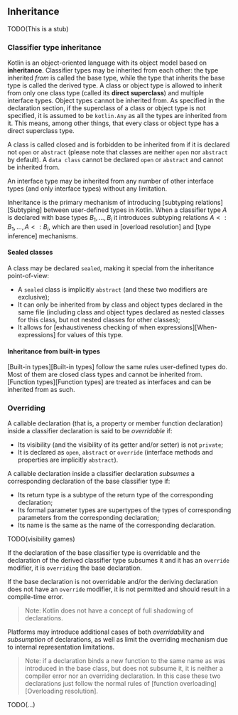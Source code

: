 ## Inheritance

TODO(This is a stub)

### Classifier type inheritance

Kotlin is an object-oriented language with its object model based on **inheritance**.
Classifier types may be inherited from each other: the type inherited *from* is called the base type, while the type that inherits the base type is called the derived type.
A class or object type is allowed to inherit from only one class type (called its **direct superclass**) and multiple interface types.
Object types cannot be inherited from.
As specified in the declaration section, if the superclass of a class or object type is not specified, it is assumed to be `kotlin.Any` as all the types are inherited from it.
This means, among other things, that every class or object type has a direct superclass type.

A class is called closed and is forbidden to be inherited from if it is declared not `open` or `abstract` (please note that classes are neither `open` nor `abstract` by default). 
A `data class` cannot be declared `open` or `abstract` and cannot be inherited from.

An interface type may be inherited from any number of other interface types (and only interface types) without any limitation.

Inheritance is the primary mechanism of introducing [subtyping relations][Subtyping] between user-defined types in Kotlin.
When a classifier type $A$ is declared with base types $B_1, \dots, B_i$ it introduces subtyping relations $A <: B_1, \ldots, A <: B_i$, which are then used in  [overload resolution] and [type inference] mechanisms.

#### Sealed classes

A class may be declared `sealed`, making it special from the inheritance point-of-view:

- A `sealed` class is implicitly `abstract` (and these two modifiers are exclusive);
- It can only be inherited from by class and object types declared in the same file (including class and object types declared as nested classes for this class, but not nested classes for other classes);
- It allows for [exhaustiveness checking of when expressions][When-expressions] for values of this type.

#### Inheritance from built-in types

[Built-in types][Built-in types] follow the same rules user-defined types do.
Most of them are closed class types and cannot be inherited from. 
[Function types][Function types] are treated as interfaces and can be inherited from as such.

### Overriding

A callable declaration (that is, a property or member function declaration) inside a classifier declaration is said to be *overridable* if:

- Its visibility (and the visibility of its getter and/or setter) is not `private`;
- It is declared as `open`, `abstract` or `override` (interface methods and properties are implicitly `abstract`).

A callable declaration inside a classifier declaration *subsumes* a corresponding declaration of the base classifier type if:

- Its return type is a subtype of the return type of the corresponding declaration;
- Its formal parameter types are supertypes of the types of corresponding parameters from the corresponding declaration;
- Its name is the same as the name of the corresponding declaration.

TODO(visibility games)

If the declaration of the base classifier type is overridable and the declaration of the derived classifier type subsumes it and it has an `override` modifier, it is `overriding` the base declaration.

If the base declaration is not overridable and/or the deriving declaration does not have an `override` modifier, it is not permitted and should result in a compile-time error.

> Note: Kotlin does not have a concept of full shadowing of declarations.

Platforms may introduce additional cases of both *overridability* and *subsumption* of declarations, as well as limit the overriding mechanism due to internal representation limitations.

> Note: if a declaration binds a new function to the same name as was introduced in the base class, but does not subsume it, it is neither a compiler error nor an overriding declaration.
> In this case these two declarations just follow the normal rules of [function overloading][Overloading resolution].

TODO(...)
